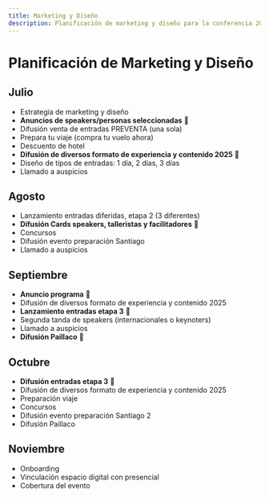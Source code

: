 ```yaml
---
title: Marketing y Diseño
description: Planificación de marketing y diseño para la conferencia 2025
---
```


# Planificación de Marketing y Diseño

## Julio
- Estrategia de marketing y diseño
- **Anuncios de speakers/personas seleccionadas** 🎯
- Difusión venta de entradas PREVENTA (una sola)
- Prepara tu viaje (compra tu vuelo ahora)
- Descuento de hotel
- **Difusión de diversos formato de experiencia y contenido 2025** 🎯
- Diseño de tipos de entradas: 1 día, 2 días, 3 días
- Llamado a auspicios

## Agosto
- Lanzamiento entradas diferidas, etapa 2 (3 diferentes)
- **Difusión Cards speakers, talleristas y facilitadores** 🎯
- Concursos
- Difusión evento preparación Santiago
- Llamado a auspicios

## Septiembre
- **Anuncio programa** 🎯
- Difusión de diversos formato de experiencia y contenido 2025
- **Lanzamiento entradas etapa 3** 🎯
- Segunda tanda de speakers (internacionales o keynoters)
- Llamado a auspicios
- **Difusión Paillaco** 🎯

## Octubre
- **Difusión entradas etapa 3** 🎯
- Difusión de diversos formato de experiencia y contenido 2025
- Preparación viaje
- Concursos
- Difusión evento preparación Santiago 2
- Difusión Paillaco

## Noviembre
- Onboarding
- Vinculación espacio digital con presencial
- Cobertura del evento